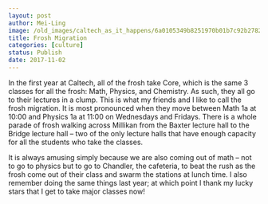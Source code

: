 ```yaml
---
layout: post
author: Mei-Ling
image: /old_images/caltech_as_it_happens/6a0105349b8251970b01b7c92b2782970b.jpg
title: Frosh Migration
categories: [culture]
status: Publish
date: 2017-11-02
---
```


In the first year at Caltech, all of the frosh take Core, which is the same 3 classes for all the frosh: Math, Physics, and Chemistry. As such, they all go to their lectures in a clump. This is what my friends and I like to call the frosh migration. It is most pronounced when they move between Math 1a at 10:00 and Physics 1a at 11:00 on Wednesdays and Fridays. There is a whole parade of frosh walking across Millikan from the Baxter lecture hall to the Bridge lecture hall – two of the only lecture halls that have enough capacity for all the students who take the classes.

It is always amusing simply because we are also coming out of math – not to go to physics but to go to Chandler, the cafeteria, to beat the rush as the frosh come out of their class and swarm the stations at lunch time. I also remember doing the same things last year; at which point I thank my lucky stars that I get to take major classes now!
